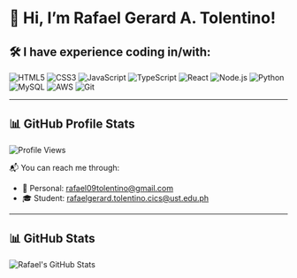 # 👋 Hi, I’m Rafael Gerard A. Tolentino!

## 🛠️ I have experience coding in/with:

![HTML5](https://img.shields.io/badge/HTML5-E34F26?style=for-the-badge&logo=html5&logoColor=white)
![CSS3](https://img.shields.io/badge/CSS3-1572B6?style=for-the-badge&logo=css3&logoColor=white)
![JavaScript](https://img.shields.io/badge/JavaScript-F7DF1E?style=for-the-badge&logo=javascript&logoColor=black)
![TypeScript](https://img.shields.io/badge/TypeScript-3178C6?style=for-the-badge&logo=typescript&logoColor=white)
![React](https://img.shields.io/badge/React-20232A?style=for-the-badge&logo=react&logoColor=61DAFB)
![Node.js](https://img.shields.io/badge/Node.js-339933?style=for-the-badge&logo=nodedotjs&logoColor=white)
![Python](https://img.shields.io/badge/Python-3776AB?style=for-the-badge&logo=python&logoColor=white)
![MySQL](https://img.shields.io/badge/MySQL-4479A1?style=for-the-badge&logo=mysql&logoColor=white)
![AWS](https://img.shields.io/badge/AWS-232F3E?style=for-the-badge&logo=amazonaws&logoColor=white)
![Git](https://img.shields.io/badge/Git-F05032?style=for-the-badge&logo=git&logoColor=white)

---

## 📊 GitHub Profile Stats

![Profile Views](https://komarev.com/ghpvc/?username=rgtoa&label=Profile%20views&color=0e75b6&style=flat)

📬 You can reach me through:
- 📧 Personal: [rafael09tolentino@gmail.com](mailto:rafael09tolentino@gmail.com)
- 🎓 Student: [rafaelgerard.tolentino.cics@ust.edu.ph](mailto:rafaelgerard.tolentino.cics@ust.edu.ph)

---

## 📊 GitHub Stats

![Rafael's GitHub Stats](https://github-readme-stats.vercel.app/api?username=rgtoa&show_icons=true&theme=dark&count_private=true)
